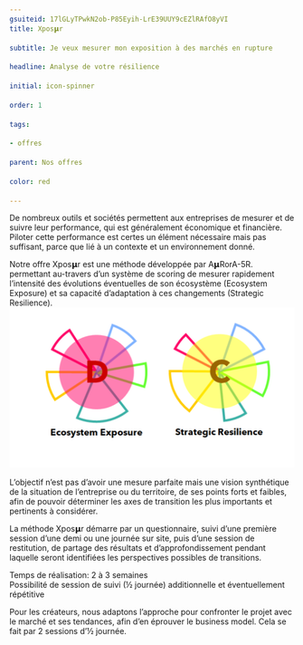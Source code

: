 ```yaml
---
gsuiteid: 17lGLyTPwkN2ob-P85Eyih-LrE39UUY9cEZlRAfO8yVI
title: Xpos𝝻r

subtitle: Je veux mesurer mon exposition à des marchés en rupture

headline: Analyse de votre résilience

initial: icon-spinner

order: 1

tags:

- offres

parent: Nos offres

color: red

---
```


De nombreux outils et sociétés permettent aux entreprises de mesurer et de suivre leur performance, qui est généralement économique et financière. Piloter cette performance est certes un élément nécessaire mais pas suffisant, parce que lié à un contexte et un environnement donné.

 

Notre offre Xpos𝝻r est une méthode développée par A𝝻RorA-5R. permettant au-travers d’un système de scoring de mesurer rapidement l’intensité des évolutions éventuelles de son écosystème (Ecosystem Exposure) et sa capacité d’adaptation à ces changements (Strategic Resilience).![](images/image1.png)

L’objectif n’est pas d’avoir une mesure parfaite mais une vision synthétique de la situation de l’entreprise ou du territoire, de ses points forts et faibles, afin de pouvoir déterminer les axes de transition les plus importants et pertinents à considérer.

La méthode Xpos𝝻r démarre par un questionnaire, suivi d’une première session d’une demi ou une journée sur site, puis d’une session de restitution, de partage des résultats et d’approfondissement pendant laquelle seront identifiées les perspectives possibles de transitions.

Temps de réalisation: 2 à 3 semaines  
Possibilité de session de suivi (½ journée) additionnelle et éventuellement répétitive

Pour les créateurs, nous adaptons l’approche pour confronter le projet avec le marché et ses tendances, afin d’en éprouver le business model. Cela se fait par 2 sessions d’½ journée.

